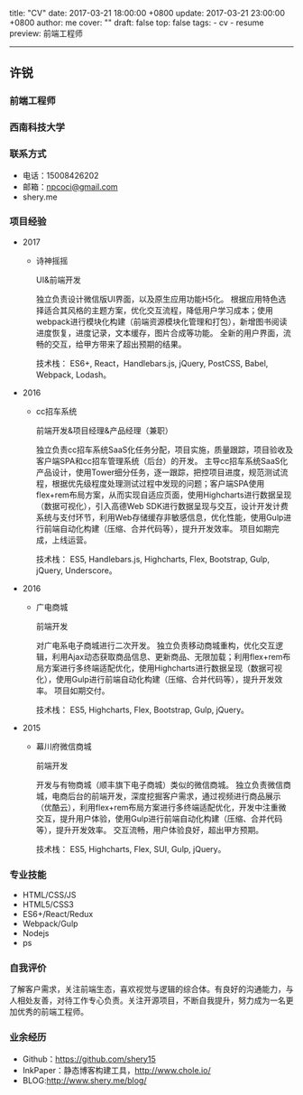 title: "CV"
date: 2017-03-21 18:00:00 +0800
update: 2017-03-21 23:00:00 +0800
author: me
cover: ""
draft: false
top: false
tags:
    - cv
    - resume
preview: 前端工程师

---
## 许锐
### 前端工程师
### 西南科技大学
### 联系方式
  - 电话：15008426202
  - 邮箱：npcoci@gmail.com
  - shery.me
### 项目经验
  - 2017
    - 诗神摇摇

      UI&前端开发

      独立负责设计微信版UI界面，以及原生应用功能H5化。
      根据应用特色选择适合其风格的主题方案，优化交互流程，降低用户学习成本；使用webpack进行模块化构建（前端资源模块化管理和打包），新增图书阅读进度恢复，进度记录，文本缓存，图片合成等功能。
      全新的用户界面，流畅的交互，给甲方带来了超出预期的结果。

      技术栈： ES6+, React，Handlebars.js, jQuery, PostCSS, Babel, Webpack, Lodash。

  - 2016
      - cc招车系统

        前端开发&项目经理&产品经理（兼职）

        独立负责cc招车系统SaaS化任务分配，项目实施，质量跟踪，项目验收及客户端SPA和cc招车管理系统（后台）的开发。
        主导cc招车系统SaaS化产品设计，使用Tower细分任务，逐一跟踪，把控项目进度，规范测试流程，根据优先级程度处理测试过程中发现的问题；客户端SPA使用flex+rem布局方案，从而实现自适应页面，使用Highcharts进行数据呈现（数据可视化），引入高德Web SDK进行数据呈现与交互，设计开发计费系统与支付环节，利用Web存储缓存非敏感信息，优化性能，使用Gulp进行前端自动化构建（压缩、合并代码等），提升开发效率。
        项目如期完成，上线运营。

        技术栈： ES5, Handlebars.js, Highcharts, Flex, Bootstrap, Gulp, jQuery, Underscore。
  - 2016
      - 广电商城

        前端开发

        对广电系电子商城进行二次开发。
        独立负责移动商城重构，优化交互逻辑，利用Ajax动态获取商品信息、更新商品、无限加载；利用flex+rem布局方案进行多终端适配优化，使用Highcharts进行数据呈现（数据可视化），使用Gulp进行前端自动化构建（压缩、合并代码等），提升开发效率。
        项目如期交付。

        技术栈： ES5, Highcharts, Flex, Bootstrap, Gulp, jQuery。

  - 2015
      - 幕川府微信商城

        前端开发

        开发与有物商城（顺丰旗下电子商城）类似的微信商城。
        独立负责微信商城，电商后台的前端开发，深度挖掘客户需求，通过视频进行商品展示（优酷云），利用flex+rem布局方案进行多终端适配优化，开发中注重微交互，提升用户体验，使用Gulp进行前端自动化构建（压缩、合并代码等），提升开发效率。
        交互流畅，用户体验良好，超出甲方预期。

        技术栈： ES5, Highcharts, Flex, SUI, Gulp, jQuery。

### 专业技能
  - HTML/CSS/JS
  - HTML5/CSS3
  - ES6+/React/Redux
  - Webpack/Gulp
  - Nodejs
  - ps

### 自我评价
了解客户需求，关注前端生态，喜欢视觉与逻辑的综合体。有良好的沟通能力，与人相处友善，对待工作专心负责。关注开源项目，不断自我提升，努力成为一名更加优秀的前端工程师。

### 业余经历
  - Github：https://github.com/shery15
  - InkPaper：静态博客构建工具，http://www.chole.io/
  - BLOG:http://www.shery.me/blog/
